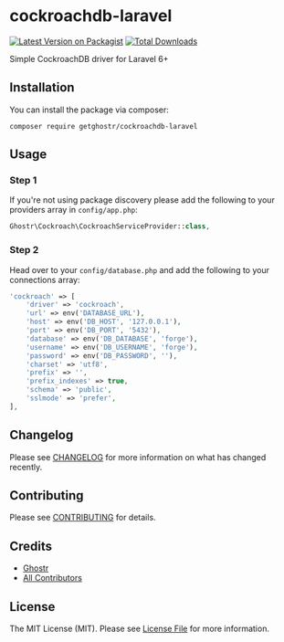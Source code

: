 # cockroachdb-laravel

[![Latest Version on Packagist](https://img.shields.io/packagist/v/getghostr/cockroachdb-laravel.svg?style=flat-square)](https://packagist.org/packages/getghostr/cockroachdb-laravel)
[![Total Downloads](https://img.shields.io/packagist/dt/getghostr/cockroachdb-laravel.svg?style=flat-square)](https://packagist.org/packages/getghostr/cockroachdb-laravel)


Simple CockroachDB driver for Laravel 6+

## Installation

You can install the package via composer:
```
composer require getghostr/cockroachdb-laravel
```

## Usage

### Step 1
If you're not using package discovery please add the following to your providers array in `config/app.php`:
```php
Ghostr\Cockroach\CockroachServiceProvider::class,
```

### Step 2
Head over to your `config/database.php` and add the following to your connections array:
```php
'cockroach' => [
    'driver' => 'cockroach',
    'url' => env('DATABASE_URL'),
    'host' => env('DB_HOST', '127.0.0.1'),
    'port' => env('DB_PORT', '5432'),
    'database' => env('DB_DATABASE', 'forge'),
    'username' => env('DB_USERNAME', 'forge'),
    'password' => env('DB_PASSWORD', ''),
    'charset' => 'utf8',
    'prefix' => '',
    'prefix_indexes' => true,
    'schema' => 'public',
    'sslmode' => 'prefer',
],
```

## Changelog

Please see [CHANGELOG](CHANGELOG.md) for more information on what has changed recently.

## Contributing

Please see [CONTRIBUTING](.github/CONTRIBUTING.md) for details.

## Credits

- [Ghostr](https://github.com/GetGhostr)
- [All Contributors](../../contributors)

## License

The MIT License (MIT). Please see [License File](LICENSE.md) for more information.
